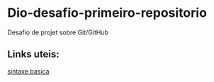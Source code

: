 # Dio-desafio-primeiro-repositorio
Desafio de projet sobre Git/GitHub
## Links uteis:
[sintaxe basica](https://www.markdownguide.org/getting-started/)
